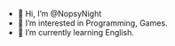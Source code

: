 - 👋 Hi, I’m @NopsyNight
- 👀 I’m interested in Programming, Games.
- 🌱 I’m currently learning English.
<!---
NopsyNight/NopsyNight is a ✨ special ✨ repository because its `README.md` (this file) appears on your GitHub profile.
You can click the Preview link to take a look at your changes.
--->

